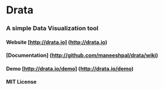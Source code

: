 Drata
=====

### A simple Data Visualization tool

#### Website [http://drata.io] (http://drata.io)

#### [Documentation] (http://github.com/maneeshpal/drata/wiki)

#### Demo [http://drata.io/demo] (http://drata.io/demo)

#### MIT License
